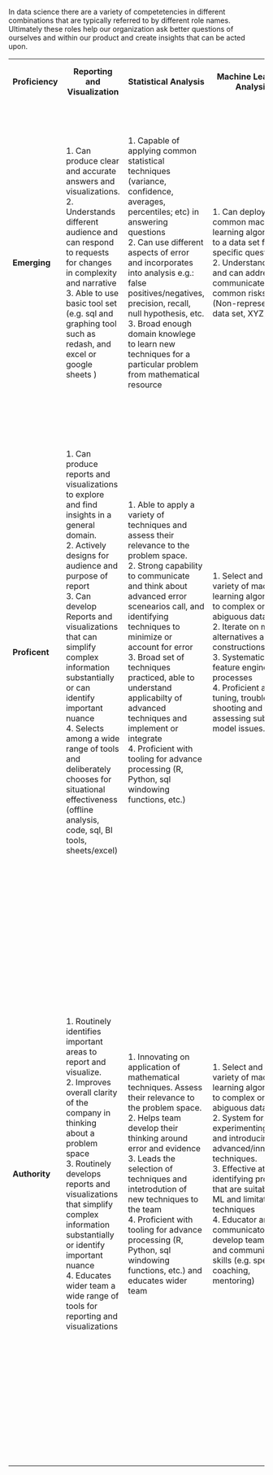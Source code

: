 
In data science there are a variety of competetencies in different combinations that 
are typically referred to by different role names.  
Ultimately these roles help our organization ask better questions of ourselves
and within our product and create insights that can be acted upon. 

<table>
	<tr>
		<th>
			Proficiency
		</th>
		<th>
			Reporting and Visualization
		</th>
		<th>
			Statistical Analysis
		</th>
		<th>
			Machine Learning Analysis
		</th>
		<th>
			Data Engineering and Software Engineering
		</th>
		<th>
			Business Alignment - "Good Questions"
		</th>
	</tr>
	<tr>
		<td>
			<strong>Emerging</strong>
		</td>
		<td>
		<!--- Emerging Reporting and Visualization -->
			1. Can produce clear and accurate answers and visualizations. <br/>
			2. Understands different audience and can respond to requests for changes in complexity and narrative <br/>
			3. Able to use basic tool set (e.g. sql and graphing tool such as redash, and excel or google sheets ) <br/>
		</td>
		<td>
		<!--- Emerging Statistical Analysis -->
			1. Capable of applying common statistical techniques (variance, confidence, averages, percentiles; etc) in answering questions <br/>
		    2. Can use different aspects of error and incorporates into analysis e.g.: false positives/negatives, precision, recall, null hypothesis, etc. <br/>
		    3. Broad enough domain knowlege to learn new techniques for a particular problem from mathematical resource <br/>
		</td>
		<td>
		<!--- Emerging Machine Learning Analysis -->
			1. Can deploy most common machine learning algorithms to a data set for a specific question <br/>
			2. Understands and and can address or communicate common risks. (Non-representative data set, XYZ)<br/>
		</td>
		<td>
		<!--- Emerging Data Engineering and Software Engineering -->
			1. Capable of exposing model or prediction information for use in other systems based on group design.  <br/>
			2. Capable of manipulating data for testing and experimentation around models and analysis  <br/>
			3. Aware of issues around data cleaning and participant in data cleaning design process.  <br/>
		</td>
		<td>
		<!--- Emerging Business Alignment - "Good Questions" -->
			1. Can assess questions based on whether they are precise enough to develop an analysis or model.  <br/>
			2. Can partipate in and capture key requirements in team discussions of needed analysis. Translating concise business question to technical equivalent.  <br/>
			3. Effetive at solicting feedback on effectiveness of analysis in solving problems.  <br/>
		</td>
	</tr>
	<tr>
		<td>
			<strong>Proficent</strong>
		</td>
		<td>
		<!--- Proficent Reporting and Visualization  -->
			1. Can produce reports and visualizations to explore and find insights in a general domain. <br/>
			2. Actively designs for audience and purpose of report <br/>
			3. Can develop Reports and visualizations that can simplify complex information substantially or can identify important nuance<br/>
			4. Selects among a wide range of tools and deliberately chooses for situational effectiveness (offline analysis, code, sql, BI tools, sheets/excel) <br/>
		</td>
		<td>
		<!--- Proficent Statistical Analysis -->
			1. Able to apply a variety of techniques and assess their relevance to the problem space. <br/>
		    2. Strong capability to communicate and think about advanced error scenearios call, and identifying techniques to minimize or account for error <br/>
		    3. Broad set of techniques practiced, able to understand applicabilty of advanced techniques and implement or integrate <br/>
			4. Proficient with tooling for advance processing (R, Python, sql windowing functions, etc.) <br/>
		</td>
		<td>
		<!--- Proficent Machine Learning Analysis -->
			1. Select and deploy variety of machine learning algorithms to complex or abiguous data sets <br/>
			2. Iterate on model alternatives and constructions <br/>
			3. Systematic feature engineering processes <br/>
			4. Proficient at tuning, trouble shooting and assessing subtle model issues. ()<br/>
		</td>
		<td>
		<!--- Proficent Data Engineering and Software Engineering -->
			1. Systematic approach for integrating models and analysis into the overall software systems, with secondary considerations (scaling, latency, etc.). <br/>
			2. Designs and implments data pipelines that reflect "research time" and "production" scenarios and design considerations such as separation of concerns, visiblity and data freshness.  <br/>
			3. Validation and data cleanling monitoring integrated into the system design <br/>
			4. Active participant in software development tools and techniques applied to data (Pull request, code review, testing, iterative development, ..).  <br/>
		</td>
		<td>
		<!--- Proficent Business Alignment - "Good Questions" -->
			1. Can participate in a business level objectives discussion and develop testable data hypotheses.  <br/>
			2. Active participation and outreach in explorating an ambiguous space, mapping to technical space, and communicating implications effectively.  <br/>
			3. Systematically approach questions of effectiveness and identify adjacent opporunities or questions; systematically check understanding of problem and relevance of solutions.  <br/>
		</td>
	</tr>
	<tr>
		<td>
			<strong>Authority</strong>
		</td>
		<td>
		<!--- Authority Reporting and Visualization -->
			1. Routinely identifies important areas to report and visualize. <br/>
			2. Improves overall clarity of the company in thinking about a problem space <br/>
			3. Routinely develops reports and visualizations that  simplify complex information substantially or identify important nuance<br/>
			4. Educates wider team a wide range of tools for reporting and visualizations <br/>
		</td>
		<td>
		<!--- Authority Statistical Analysis -->
			1. Innovating on application of mathematical techniques.  Assess their relevance to the problem space. <br/>
		    2. Helps team develop their thinking around error and evidence <br/>
		    3. Leads the selection of techniques and intetrodution of new techniques to the team<br/>
			4. Proficient with tooling for advance processing (R, Python, sql windowing functions, etc.) and educates wider team <br/>
		</td>
		<td>
		<!--- Authority Machine Learning Analysis -->
			1. Select and deploy variety of machine learning algorithms to complex or abiguous data sets <br/>
			2. System for experimenting with and introducing advanced/innovative techniques.  <br/>
			3. Effective at identifying problems that are suitable for ML and limitations of techniques <br/>
			4. Educator and communicator to develop teammate and community skills (e.g. speaking, coaching, mentoring)<br/>
		</td>
		<td>
		<!--- Authority Data Engineering and Software Engineering -->
			1. Team and company wide systems for improving cycle time of modelling and analyis softare projects<br/>
			2. Educator and commuicator in the wider data engineering community. <br/>
			3. Demonstated capability of shifting safely between systems and approaches and models and techniques change<br/>
			4. Educator in software development tools and techniques applied to data. <br/>
		</td>
		<td>
		<!--- Authority Business Alignment - "Good Questions" -->
			1. Helps to organize business and data alignment processes that uncover needs.   <br/>
			2. Explorating an ambiguous space, mapping to technical space, and communicating implications effectively and impactfully. Aligned to business strategy and value add.  <br/>
			3. Systematically approach questions of effectiveness and identify adjacent opporunities or questions; develop ideas for improving overall data program in understanding of problem and relevance of solutions.  <br/>
			4. Effective thought partner for decision makers, improving their skills and thinking overall  <br/>
			5. Effective at understanding and communicating limitations of "knowing more" when a problem is no longer a "know more" situation. <br/>
		</td>
	</tr>
</table>
